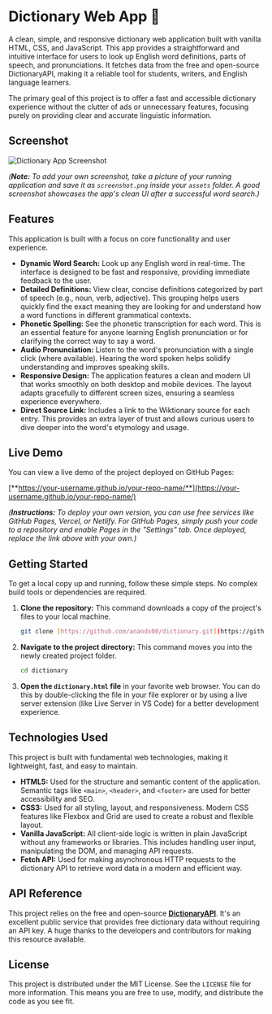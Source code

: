 # Dictionary Web App 📖

A clean, simple, and responsive dictionary web application built with vanilla HTML, CSS, and JavaScript. This app provides a straightforward and intuitive interface for users to look up English word definitions, parts of speech, and pronunciations. It fetches data from the free and open-source DictionaryAPI, making it a reliable tool for students, writers, and English language learners.

The primary goal of this project is to offer a fast and accessible dictionary experience without the clutter of ads or unnecessary features, focusing purely on providing clear and accurate linguistic information.

## Screenshot

![Dictionary App Screenshot](./assets/screenshot.png)

*(**Note:** To add your own screenshot, take a picture of your running application and save it as `screenshot.png` inside your `assets` folder. A good screenshot showcases the app's clean UI after a successful word search.)*

## Features

This application is built with a focus on core functionality and user experience.

-   **Dynamic Word Search:** Look up any English word in real-time. The interface is designed to be fast and responsive, providing immediate feedback to the user.
-   **Detailed Definitions:** View clear, concise definitions categorized by part of speech (e.g., noun, verb, adjective). This grouping helps users quickly find the exact meaning they are looking for and understand how a word functions in different grammatical contexts.
-   **Phonetic Spelling:** See the phonetic transcription for each word. This is an essential feature for anyone learning English pronunciation or for clarifying the correct way to say a word.
-   **Audio Pronunciation:** Listen to the word's pronunciation with a single click (where available). Hearing the word spoken helps solidify understanding and improves speaking skills.
-   **Responsive Design:** The application features a clean and modern UI that works smoothly on both desktop and mobile devices. The layout adapts gracefully to different screen sizes, ensuring a seamless experience everywhere.
-   **Direct Source Link:** Includes a link to the Wiktionary source for each entry. This provides an extra layer of trust and allows curious users to dive deeper into the word's etymology and usage.

## Live Demo

You can view a live demo of the project deployed on GitHub Pages:

[**https://your-username.github.io/your-repo-name/**](https://your-username.github.io/your-repo-name/)

*(**Instructions:** To deploy your own version, you can use free services like GitHub Pages, Vercel, or Netlify. For GitHub Pages, simply push your code to a repository and enable Pages in the "Settings" tab. Once deployed, replace the link above with your own.)*

## Getting Started

To get a local copy up and running, follow these simple steps. No complex build tools or dependencies are required.

1.  **Clone the repository:**
    This command downloads a copy of the project's files to your local machine.
    ```sh
    git clone [https://github.com/anandx00/dictionary.git](https://github.com/anandx00/dictionary.git)
    ```

2.  **Navigate to the project directory:**
    This command moves you into the newly created project folder.
    ```sh
    cd dictionary
    ```

3.  **Open the `dictionary.html` file** in your favorite web browser. You can do this by double-clicking the file in your file explorer or by using a live server extension (like Live Server in VS Code) for a better development experience.

## Technologies Used

This project is built with fundamental web technologies, making it lightweight, fast, and easy to maintain.

-   **HTML5:** Used for the structure and semantic content of the application. Semantic tags like `<main>`, `<header>`, and `<footer>` are used for better accessibility and SEO.
-   **CSS3:** Used for all styling, layout, and responsiveness. Modern CSS features like Flexbox and Grid are used to create a robust and flexible layout.
-   **Vanilla JavaScript:** All client-side logic is written in plain JavaScript without any frameworks or libraries. This includes handling user input, manipulating the DOM, and managing API requests.
-   **Fetch API:** Used for making asynchronous HTTP requests to the dictionary API to retrieve word data in a modern and efficient way.

## API Reference

This project relies on the free and open-source **[DictionaryAPI](https://dictionaryapi.dev/)**. It's an excellent public service that provides free dictionary data without requiring an API key. A huge thanks to the developers and contributors for making this resource available.

## License

This project is distributed under the MIT License. See the `LICENSE` file for more information. This means you are free to use, modify, and distribute the code as you see fit.
